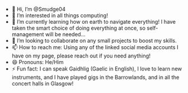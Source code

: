 - 👋 Hi, I’m @Smudge04
- 👀 I’m interested in all things computing!
- 🌱 I’m currently learning how on earth to navigate everything! I have taken the smart choice of doing everything at once, so self-management will be needed...
- 💞️ I’m looking to collaborate on any small projects to boost my skills.
- 📫 How to reach me: Using any of the linked social media accounts I have on my page, please reach out if you need anything!
- 😄 Pronouns: He/Him
- ⚡ Fun fact: I can speak Gaidhlig (Gaelic in English), I love to learn new instruments, and I have played gigs in the Barrowlands, and in all the concert halls in Glasgow!

<!---
Smudge04/Smudge04 is a ✨ special ✨ repository because its `README.md` (this file) appears on your GitHub profile.
You can click the Preview link to take a look at your changes.
--->
